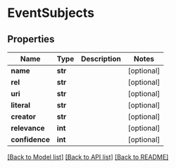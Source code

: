 # EventSubjects

## Properties
Name | Type | Description | Notes
------------ | ------------- | ------------- | -------------
**name** | **str** |  | [optional] 
**rel** | **str** |  | [optional] 
**uri** | **str** |  | [optional] 
**literal** | **str** |  | [optional] 
**creator** | **str** |  | [optional] 
**relevance** | **int** |  | [optional] 
**confidence** | **int** |  | [optional] 

[[Back to Model list]](../README.md#documentation-for-models) [[Back to API list]](../README.md#documentation-for-api-endpoints) [[Back to README]](../README.md)

